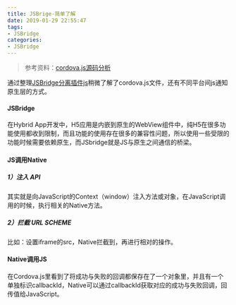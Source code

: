 ```yaml
---
title: JSBrige-简单了解
date: 2019-01-29 22:55:47
tags: 
- JSBridge
categories: 
- JSBridge
---
```


> 参考资料：[cordova.js源码分析]( https://www.jianshu.com/p/866a32ac69ea)

通过整理[JSBridge分离插件js](https://qinhanwen.github.io/2018/12/11/JSBridge%E6%8E%A5%E5%85%A5%E6%96%87%E6%A1%A3/)稍微了解了cordova.js文件，还有不同平台间js通知原生层的方式。



#### JSBridge

在Hybrid App开发中，H5应用是内嵌到原生的WebView组件中，纯H5在很多功能使用都收到限制，而且功能的使用存在很多的兼容性问题，所以使用一些受限的功能时候需要依赖原生，而JSbridge就是JS与原生之间通信的桥梁。





#### JS调用Native

##### 1）**注入 API** 

其实就是向JavaScript的Context（window）注入方法或对象，在JavaScript调用的时候，执行相关的Native方法。



##### 2）**拦截 URL SCHEME**

比如：设置iframe的src，Native拦截到，再进行相对的操作。





#### Native调用JS

在Cordova.js里看到了将成功与失败的回调都保存在了一个对象里，并且有一个单独标识callbackId，Native可以通过callbackId获取对应的成功与失败回调，回传值给JavaScript。



